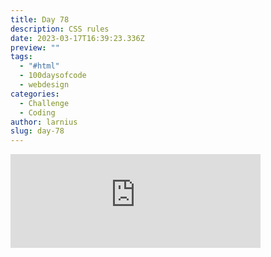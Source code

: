 ```yaml
---
title: Day 78
description: CSS rules
date: 2023-03-17T16:39:23.336Z
preview: ""
tags:
  - "#html"
  - 100daysofcode
  - webdesign
categories:
  - Challenge
  - Coding
author: larnius
slug: day-78
---
```

<iframe src="https://mastodontech.de/@larnius/110037193324585728/embed" class="mastodon-embed" style="max-width: 100%; border: 0" width="400" allowfullscreen="allowfullscreen"></iframe><script src="https://mastodontech.de/embed.js" async="async"></script>